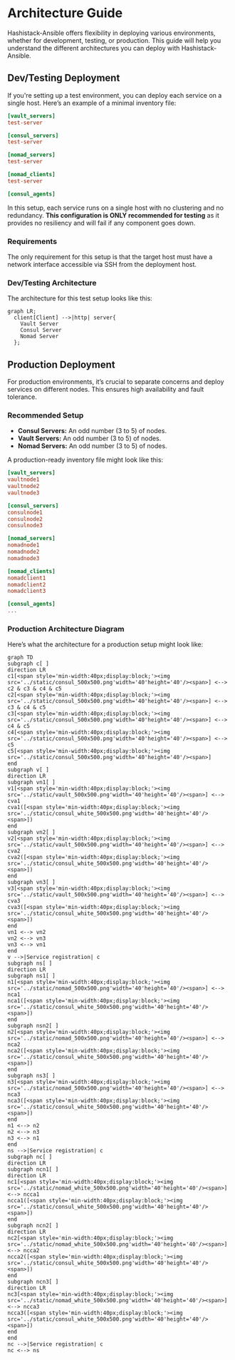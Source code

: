 # Architecture Guide

Hashistack-Ansible offers flexibility in deploying various environments, whether for development, testing, or production. This guide will help you understand the different architectures you can deploy with Hashistack-Ansible.

## Dev/Testing Deployment

If you're setting up a test environment, you can deploy each service on a single host. Here’s an example of a minimal inventory file:

```ini
[vault_servers]
test-server

[consul_servers]
test-server

[nomad_servers]
test-server

[nomad_clients]
test-server

[consul_agents]
```

In this setup, each service runs on a single host with no clustering and no redundancy. **This configuration is ONLY recommended for testing** as it provides no resiliency and will fail if any component goes down.

### Requirements

The only requirement for this setup is that the target host must have a network interface accessible via SSH from the deployment host.

### Dev/Testing Architecture

The architecture for this test setup looks like this:

```mermaid
graph LR;
  client[Client] -->|http| server{
    Vault Server
    Consul Server
    Nomad Server
  };
```

## Production Deployment

For production environments, it’s crucial to separate concerns and deploy services on different nodes. This ensures high availability and fault tolerance.

### Recommended Setup

- **Consul Servers:** An odd number (3 to 5) of nodes.
- **Vault Servers:** An odd number (3 to 5) of nodes.
- **Nomad Servers:** An odd number (3 to 5) of nodes.

A production-ready inventory file might look like this:

```ini
[vault_servers]
vaultnode1
vaultnode2
vaultnode3

[consul_servers]
consulnode1
consulnode2
consulnode3

[nomad_servers]
nomadnode1
nomadnode2
nomadnode3

[nomad_clients]
nomadclient1
nomadclient2
nomadclient3

[consul_agents]
...
```

### Production Architecture Diagram

Here’s what the architecture for a production setup might look like:

```mermaid
graph TD
subgraph c[ ]
direction LR
c1[<span style='min-width:40px;display:block;'><img src='../static/consul_500x500.png'width='40'height='40'/><span>] <--> c2 & c3 & c4 & c5
c2[<span style='min-width:40px;display:block;'><img src='../static/consul_500x500.png'width='40'height='40'/><span>] <--> c3 & c4 & c5
c3[<span style='min-width:40px;display:block;'><img src='../static/consul_500x500.png'width='40'height='40'/><span>] <--> c4 & c5
c4[<span style='min-width:40px;display:block;'><img src='../static/consul_500x500.png'width='40'height='40'/><span>] <--> c5
c5[<span style='min-width:40px;display:block;'><img src='../static/consul_500x500.png'width='40'height='40'/><span>]
end
subgraph v[ ]
direction LR
subgraph vn1[ ]
v1[<span style='min-width:40px;display:block;'><img src='../static/vault_500x500.png'width='40'height='40'/><span>] <--> cva1
cva1([<span style='min-width:40px;display:block;'><img src='../static/consul_white_500x500.png'width='40'height='40'/><span>])
end
subgraph vn2[ ]
v2[<span style='min-width:40px;display:block;'><img src='../static/vault_500x500.png'width='40'height='40'/><span>] <--> cva2
cva2([<span style='min-width:40px;display:block;'><img src='../static/consul_white_500x500.png'width='40'height='40'/><span>])
end
subgraph vn3[ ]
v3[<span style='min-width:40px;display:block;'><img src='../static/vault_500x500.png'width='40'height='40'/><span>] <--> cva3
cva3([<span style='min-width:40px;display:block;'><img src='../static/consul_white_500x500.png'width='40'height='40'/><span>])
end
vn1 <--> vn2
vn2 <--> vn3
vn3 <--> vn1
end
v -->|Service registration| c
subgraph ns[ ]
direction LR
subgraph ns1[ ]
n1[<span style='min-width:40px;display:block;'><img src='../static/nomad_500x500.png'width='40'height='40'/><span>] <--> nca1
nca1([<span style='min-width:40px;display:block;'><img src='../static/consul_white_500x500.png'width='40'height='40'/><span>])
end
subgraph nsn2[ ]
n2[<span style='min-width:40px;display:block;'><img src='../static/nomad_500x500.png'width='40'height='40'/><span>] <--> nca2
nca2([<span style='min-width:40px;display:block;'><img src='../static/consul_white_500x500.png'width='40'height='40'/><span>])
end
subgraph ns3[ ]
n3[<span style='min-width:40px;display:block;'><img src='../static/nomad_500x500.png'width='40'height='40'/><span>] <--> nca3
nca3([<span style='min-width:40px;display:block;'><img src='../static/consul_white_500x500.png'width='40'height='40'/><span>])
end
n1 <--> n2
n2 <--> n3
n3 <--> n1
end
ns -->|Service registration| c
subgraph nc[ ]
direction LR
subgraph ncn1[ ]
direction LR
nc1[<span style='min-width:40px;display:block;'><img src='../static/nomad_white_500x500.png'width='40'height='40'/><span>] <--> ncca1
ncca1([<span style='min-width:40px;display:block;'><img src='../static/consul_white_500x500.png'width='40'height='40'/><span>])
end
subgraph ncn2[ ]
direction LR
nc2[<span style='min-width:40px;display:block;'><img src='../static/nomad_white_500x500.png'width='40'height='40'/><span>] <--> ncca2
ncca2([<span style='min-width:40px;display:block;'><img src='../static/consul_white_500x500.png'width='40'height='40'/><span>])
end
subgraph ncn3[ ]
direction LR
nc3[<span style='min-width:40px;display:block;'><img src='../static/nomad_white_500x500.png'width='40'height='40'/><span>] <--> ncca3
ncca3([<span style='min-width:40px;display:block;'><img src='../static/consul_white_500x500.png'width='40'height='40'/><span>])
end
end
nc -->|Service registration| c
nc <--> ns
```
